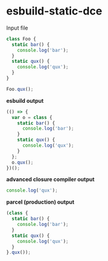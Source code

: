 # esbuild-static-dce

Input file

```js
class Foo {
  static bar() {
    console.log('bar');
  }
  static qux() {
    console.log('qux');
  }
}

Foo.qux();
```

**esbuild output**

```js
(() => {
  var o = class {
    static bar() {
      console.log('bar');
    }
    static qux() {
      console.log('qux');
    }
  };
  o.qux();
})();
```

**advanced closure compiler output**

```js
console.log('qux');
```

**parcel (production) output**

```js
(class {
  static bar() {
    console.log('bar');
  }
  static qux() {
    console.log('qux');
  }
}.qux());
```
